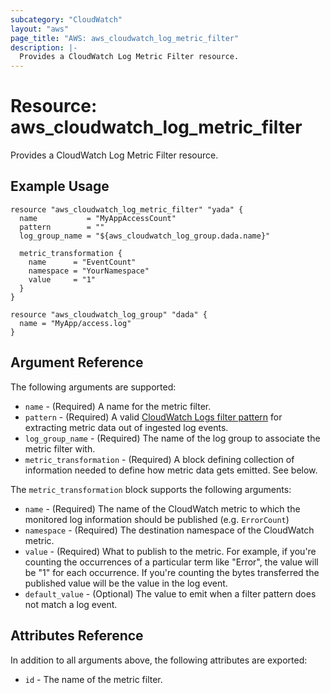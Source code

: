 ```yaml
---
subcategory: "CloudWatch"
layout: "aws"
page_title: "AWS: aws_cloudwatch_log_metric_filter"
description: |-
  Provides a CloudWatch Log Metric Filter resource.
---
```


# Resource: aws_cloudwatch_log_metric_filter

Provides a CloudWatch Log Metric Filter resource.

## Example Usage

```hcl
resource "aws_cloudwatch_log_metric_filter" "yada" {
  name           = "MyAppAccessCount"
  pattern        = ""
  log_group_name = "${aws_cloudwatch_log_group.dada.name}"

  metric_transformation {
    name      = "EventCount"
    namespace = "YourNamespace"
    value     = "1"
  }
}

resource "aws_cloudwatch_log_group" "dada" {
  name = "MyApp/access.log"
}
```

## Argument Reference

The following arguments are supported:

* `name` - (Required) A name for the metric filter.
* `pattern` - (Required) A valid [CloudWatch Logs filter pattern](https://docs.aws.amazon.com/AmazonCloudWatch/latest/DeveloperGuide/FilterAndPatternSyntax.html)
  for extracting metric data out of ingested log events.
* `log_group_name` - (Required) The name of the log group to associate the metric filter with.
* `metric_transformation` - (Required) A block defining collection of information
	needed to define how metric data gets emitted. See below.

The `metric_transformation` block supports the following arguments:

* `name` - (Required) The name of the CloudWatch metric to which the monitored log information should be published (e.g. `ErrorCount`)
* `namespace` - (Required) The destination namespace of the CloudWatch metric.
* `value` - (Required) What to publish to the metric. For example, if you're counting the occurrences of a particular term like "Error", the value will be "1" for each occurrence. If you're counting the bytes transferred the published value will be the value in the log event.
* `default_value` - (Optional) The value to emit when a filter pattern does not match a log event.

## Attributes Reference

In addition to all arguments above, the following attributes are exported:

* `id` - The name of the metric filter.
